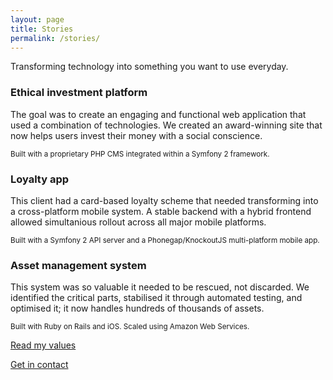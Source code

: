 ```yaml
---
layout: page
title: Stories
permalink: /stories/
---
```



<div class="leadin-container">
  <p class="lead">Transforming technology into something you want to use everyday.</p>
</div>


<div class="row story-container">

  <div class="col-sm-4 story">
    <h3>Ethical investment platform</h3>
    <p>The goal was to create an engaging and functional web application that used a
      combination of technologies. We created an award-winning site that now helps
      users invest their money with a social conscience.</p>
    <p><small>Built with a proprietary PHP CMS integrated within a Symfony 2 framework.</small></p>
  </div>

  <div class="col-sm-4 story">
    <h3>Loyalty app</h3>
    <p>This client had a card-based loyalty scheme that needed transforming into a
      cross-platform mobile system. A stable backend with a hybrid frontend
      allowed simultanious rollout across all major mobile platforms.</p>
    <p><small>Built with a Symfony 2 API server and a Phonegap/KnockoutJS multi-platform mobile app.</small></p>
  </div>

  <div class="col-sm-4 story">
    <h3>Asset management system</h3>
    <p>This system was so valuable it needed to be rescued, not discarded. We
      identified the critical parts, stabilised it through automated testing, and
      optimised it; it now handles hundreds of thousands of assets.</p>
    <p><small>Built with Ruby on Rails and iOS. Scaled using Amazon Web Services.</small></p>
  </div>

</div>

<!-- <div class="services-container">
I've also worked on:

Media asset management and delivery for major brands
 - Original music community gig guide and forum
 - Discounts and addiliates platform
 - Educational video courses delivery platform
 - Visualisations of financial risk data
 - Order tracking system
 - BAU product catalogue
 - Node.JS library for controlling RC cars
 - Task churn rate inspector
 - Missing vowels games
 - Wedding RSVP site
 - ROTI transcriptions system site
 - Belly dance company brochure
 - Chrome and Firefox Browser plugins for integrating popular news sites with calls to positive social actions... and many other projects.
</div> -->

<div class="next-steps-container clearfix row">
  <div class="col-sm-6">
    <p class="text-center">
      <a href="/values" class="btn btn-lg btn-default">Read my values</a>
    </p>
  </div>
  <div class="col-sm-6">
    <p class="text-center">
      <a href="/contact" class="btn btn-lg btn-default">Get in contact</a>
    </p>
  </div>
</div>
